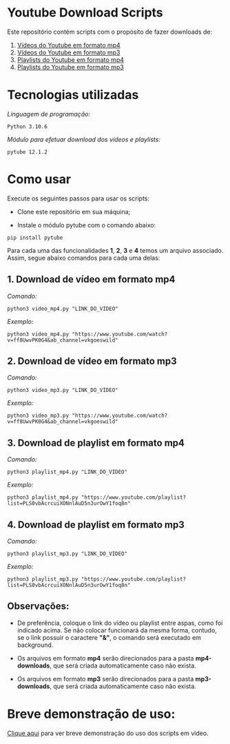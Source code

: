 # Youtube Download Scripts

Este repositório contém scripts com o propósito de fazer downloads de:

1. [Vídeos do Youtube em formato mp4](#vmp4)
2. [Vídeos do Youtube em formato mp3](#vmp3)
3. [Playlists do Youtube em formato mp4](#pmp4)
4. [Playlists do Youtube em formato mp3](#pmp3)

# Tecnologias utilizadas

*Linguagem de programação:*

```
Python 3.10.6
```

*Módulo para efetuar download dos vídeos e playlists:*

```
pytube 12.1.2
```

# Como usar

Execute os seguintes passos para usar os scripts:

- Clone este repositório em sua máquina;

- Instale o módulo pytube com o comando abaixo:

```
pip install pytube
```

Para cada uma das funcionalidades **1**, **2**, **3** e **4** temos um arquivo associado. Assim, segue abaixo comandos para cada uma delas:

<div id="vmp4"/>

## 1. Download de vídeo em formato mp4

*Comando:*
```
python3 video_mp4.py "LINK_DO_VÍDEO"
```

*Exemplo:*
```
python3 video_mp4.py "https://www.youtube.com/watch?v=ff8UwvPK0G4&ab_channel=vkgoeswild"
```

<div id='vmp3'/>

## 2. Download de vídeo em formato mp3

*Comando:*
```
python3 video_mp3.py "LINK_DO_VÍDEO"
```

*Exemplo:*
```
python3 video_mp3.py "https://www.youtube.com/watch?v=ff8UwvPK0G4&ab_channel=vkgoeswild"
```

<div id='pmp4'/>

## 3. Download de playlist em formato mp4

*Comando:*
```
python3 playlist_mp4.py "LINK_DO_VÍDEO"
```

*Exemplo:*
```
python3 playlist_mp4.py "https://www.youtube.com/playlist?list=PLS0vbAcrcuiXONnlAuD5n3urOwY1foq8n"
```

<div id='pmp3'/>

## 4. Download de playlist em formato mp3

*Comando:*
```
python3 playlist_mp3.py "LINK_DO_VÍDEO"
```

*Exemplo:*
```
python3 playlist_mp3.py "https://www.youtube.com/playlist?list=PLS0vbAcrcuiXONnlAuD5n3urOwY1foq8n"
```

## Observações:

- De preferência, coloque o link do vídeo ou playlist entre aspas, como foi indicado acima. Se não colocar funcionará da mesma forma, contudo, se o link possuir o caractere **"&"**, o comando será executado em background.

- Os arquivos em formato **mp4** serão direcionados para a pasta **mp4-downloads**, que será criada automaticamente caso não exista.

- Os arquivos em formato **mp3** serão direcionados para a pasta **mp3-downloads**, que será criada automaticamente caso não exista.

# Breve demonstração de uso:

<a href="link">Clique aqui</a> para ver breve demonstração do uso dos scripts em vídeo.